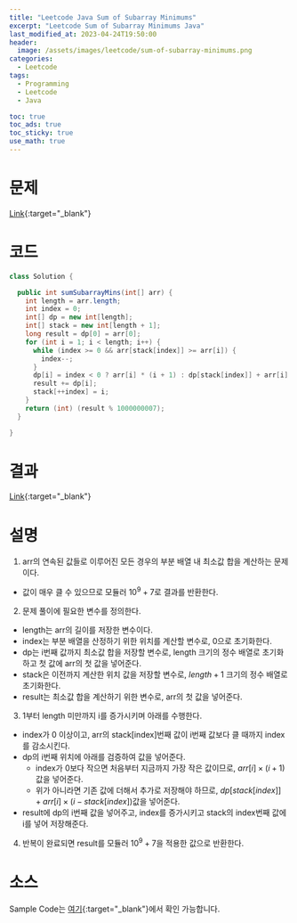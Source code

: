 ```yaml
---
title: "Leetcode Java Sum of Subarray Minimums"
excerpt: "Leetcode Sum of Subarray Minimums Java"
last_modified_at: 2023-04-24T19:50:00
header:
  image: /assets/images/leetcode/sum-of-subarray-minimums.png
categories:
  - Leetcode
tags:
  - Programming
  - Leetcode
  - Java

toc: true
toc_ads: true
toc_sticky: true
use_math: true
---
```

# 문제
[Link](https://leetcode.com/problems/sum-of-subarray-minimums){:target="_blank"}

# 코드
```java
class Solution {

  public int sumSubarrayMins(int[] arr) {
    int length = arr.length;
    int index = 0;
    int[] dp = new int[length];
    int[] stack = new int[length + 1];
    long result = dp[0] = arr[0];
    for (int i = 1; i < length; i++) {
      while (index >= 0 && arr[stack[index]] >= arr[i]) {
        index--;
      }
      dp[i] = index < 0 ? arr[i] * (i + 1) : dp[stack[index]] + arr[i] * (i - stack[index]);
      result += dp[i];
      stack[++index] = i;
    }
    return (int) (result % 1000000007);
  }

}
```

# 결과
[Link](https://leetcode.com/problems/sum-of-subarray-minimums/submissions/938899467/){:target="_blank"}

# 설명
1. arr의 연속된 값들로 이루어진 모든 경우의 부분 배열 내 최소값 합을 계산하는 문제이다.
- 값이 매우 클 수 있으므로 모듈러 $10^9 +7$로 결과를 반환한다.

2. 문제 풀이에 필요한 변수를 정의한다.
- length는 arr의 길이를 저장한 변수이다.
- index는 부분 배열을 산정하기 위한 위치를 계산할 변수로, 0으로 초기화한다.
- dp는 i번째 값까지 최소값 합을 저장할 변수로, length 크기의 정수 배열로 초기화하고 첫 값에 arr의 첫 값을 넣어준다.
- stack은 이전까지 계산한 위치 값을 저장할 변수로, $length + 1$ 크기의 정수 배열로 초기화한다.
- result는 최소값 합을 계산하기 위한 변수로, arr의 첫 값을 넣어준다.

3. 1부터 length 미만까지 i를 증가시키며 아래를 수행한다.
- index가 0 이상이고, arr의 stack[index]번째 값이 i번째 값보다 클 때까지 index를 감소시킨다.
- dp의 i번째 위치에 아래를 검증하여 값을 넣어준다.
  - index가 0보다 작으면 처음부터 지금까지 가장 작은 값이므로, $arr[i] \times (i + 1)$ 값을 넣어준다.
  - 위가 아니라면 기존 값에 더해서 추가로 저장해야 하므로, $dp[stack[index]] + arr[i] \times (i - stack[index])$값을 넣어준다.
- result에 dp의 i번째 값을 넣어주고, index를 증가시키고 stack의 index번째 값에 i를 넣어 저장해준다.

4. 반복이 완료되면 result를 모듈러 $10^9 +7$을 적용한 값으로 반환한다.

# 소스
Sample Code는 [여기](https://github.com/GracefulSoul/leetcode/blob/master/src/main/java/gracefulsoul/problems/SumOfSubarrayMinimums.java){:target="_blank"}에서 확인 가능합니다.